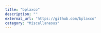 ```yaml
---
title: "bplaxco"
description: ""
external_url: "https://github.com/bplaxco"
category: "Miscellaneous"
---
```

